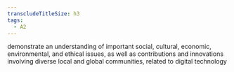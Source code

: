 ```yaml
---
transcludeTitleSize: h3
tags:
  - A2
---
```

demonstrate an understanding of important social, cultural, economic, environmental, and ethical issues, as well as contributions and innovations involving diverse local and global communities, related to digital technology
